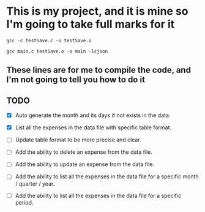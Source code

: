 # This  is my project, and it is mine so I'm going to take full marks for it

```shell
gcc -c testSave.c -o testSave.o  
```

```shell
gcc main.c testSave.o -o main -lcjson
```

## These lines are for me to compile the code, and I'm not going to tell you how to do it

## TODO

- [x] Auto generate the month and its days if not exists in the data.
  
- [x] List all the expenses in the data file with specific table format.
- [ ] Update table format to be more precise and clear.
- [ ] Add the ability to delete an expense from the data file.
- [ ] Add the ability to update an expense from the data file.
- [ ] Add the ability to list all the expenses in the data file for a specific month / quarter / year.
- [ ] Add the ability to list all the expenses in the data file for a specific period.
